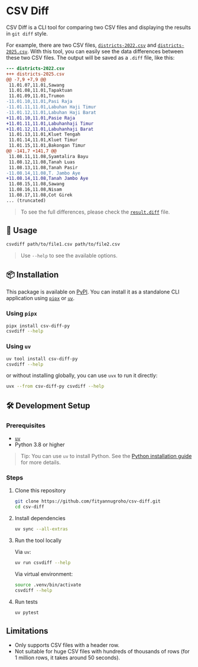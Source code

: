 # CSV Diff

CSV Diff is a CLI tool for comparing two CSV files and displaying the results in `git diff` style.

For example, there are two CSV files, [`districts-2022.csv`](./docs/examples/districts-2022.csv) and [`districts-2025.csv`](./docs/examples/districts-2025.csv). With this tool, you can easily see the data differences between these two CSV files. The output will be saved as a `.diff` file, like this:

```diff
--- districts-2022.csv
+++ districts-2025.csv
@@ -7,9 +7,9 @@
 11.01.07,11.01,Sawang
 11.01.08,11.01,Tapaktuan
 11.01.09,11.01,Trumon
-11.01.10,11.01,Pasi Raja
-11.01.11,11.01,Labuhan Haji Timur
-11.01.12,11.01,Labuhan Haji Barat
+11.01.10,11.01,Pasie Raja
+11.01.11,11.01,Labuhanhaji Timur
+11.01.12,11.01,Labuhanhaji Barat
 11.01.13,11.01,Kluet Tengah
 11.01.14,11.01,Kluet Timur
 11.01.15,11.01,Bakongan Timur
@@ -141,7 +141,7 @@
 11.08.11,11.08,Syamtalira Bayu
 11.08.12,11.08,Tanah Luas
 11.08.13,11.08,Tanah Pasir
-11.08.14,11.08,T. Jambo Aye
+11.08.14,11.08,Tanah Jambo Aye
 11.08.15,11.08,Sawang
 11.08.16,11.08,Nisam
 11.08.17,11.08,Cot Girek
... (truncated)
```

> To see the full differences, please check the [`result.diff`](./docs/examples/result.diff) file.

## 🚀 Usage

```bash
csvdiff path/to/file1.csv path/to/file2.csv
```

> Use `--help` to see the available options.

## 📦 Installation

This package is available on [PyPI](https://pypi.org/project/csv-diff-py).
You can install it as a standalone CLI application using [`pipx`](https://pypa.github.io/pipx/) or [`uv`](https://docs.astral.sh/uv/guides/tools).

### Using `pipx`

```bash
pipx install csv-diff-py
csvdiff --help
```

### Using `uv`

```bash
uv tool install csv-diff-py
csvdiff --help
```

or without installing globally, you can use `uvx` to run it directly:
```bash
uvx --from csv-diff-py csvdiff --help
```

## 🛠️ Development Setup

### Prerequisites

- [`uv`](https://github.com/astral-sh/uv)
- Python 3.8 or higher

> Tip: You can use `uv` to install Python. See the [Python installation guide](https://docs.astral.sh/uv/guides/install-python) for more details.

### Steps

1. Clone this repository
    ```bash
    git clone https://github.com/fityannugroho/csv-diff.git
    cd csv-diff
    ```

1. Install dependencies
    ```bash
    uv sync --all-extras
    ```

1. Run the tool locally

    Via `uv`:
    ```bash
    uv run csvdiff --help
    ```

    Via virtual environment:
    ```bash
    source .venv/bin/activate
    csvdiff --help
    ```

1. Run tests
    ```bash
    uv pytest
    ```

## Limitations

- Only supports CSV files with a header row.
- Not suitable for huge CSV files with hundreds of thousands of rows (for 1 million rows, it takes around 50 seconds).
